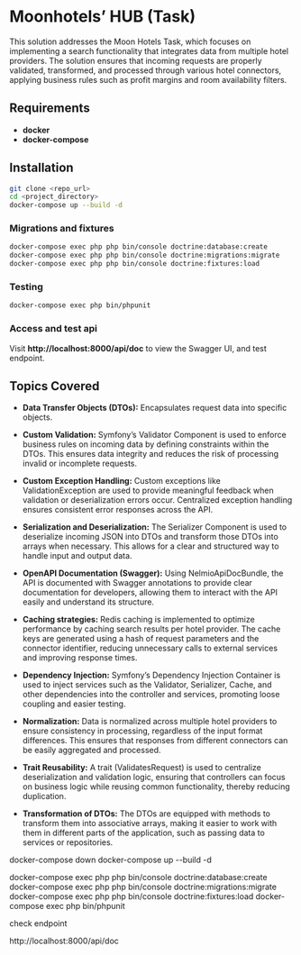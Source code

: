 # Moonhotels’ HUB (Task)

This solution addresses the Moon Hotels Task, which focuses on implementing a search functionality that integrates data from multiple hotel providers. The solution ensures that incoming requests are properly validated, transformed, and processed through various hotel connectors, applying business rules such as profit margins and room availability filters.


## Requirements

* **docker**
* **docker-compose**

## Installation

```bash
git clone <repo_url>
cd <project_directory>
docker-compose up --build -d
```

### Migrations and fixtures
```bash
docker-compose exec php php bin/console doctrine:database:create
docker-compose exec php php bin/console doctrine:migrations:migrate
docker-compose exec php php bin/console doctrine:fixtures:load
```


### Testing

```bash
docker-compose exec php bin/phpunit
```

### Access and test api

Visit **http://localhost:8000/api/doc** to view the Swagger UI, and test endpoint.


## Topics Covered

* **Data Transfer Objects (DTOs):** Encapsulates request data into specific objects.

* **Custom Validation:** Symfony’s Validator Component is used to enforce business rules on incoming data by defining constraints within the DTOs. This ensures data integrity and reduces the risk of processing invalid or incomplete requests.

* **Custom Exception Handling:** Custom exceptions like ValidationException are used to provide meaningful feedback when validation or deserialization errors occur. Centralized exception handling ensures consistent error responses across the API.

* **Serialization and Deserialization:** The Serializer Component is used to deserialize incoming JSON into DTOs and transform those DTOs into arrays when necessary. This allows for a clear and structured way to handle input and output data.

* **OpenAPI Documentation (Swagger):** Using NelmioApiDocBundle, the API is documented with Swagger annotations to provide clear documentation for developers, allowing them to interact with the API easily and understand its structure.

* **Caching strategies:** Redis caching is implemented to optimize performance by caching search results per hotel provider. The cache keys are generated using a hash of request parameters and the connector identifier, reducing unnecessary calls to external services and improving response times.


* **Dependency Injection:** Symfony’s Dependency Injection Container is used to inject services such as the Validator, Serializer, Cache, and other dependencies into the controller and services, promoting loose coupling and easier testing.


* **Normalization:** Data is normalized across multiple hotel providers to ensure consistency in processing, regardless of the input format differences. This ensures that responses from different connectors can be easily aggregated and processed.

* **Trait Reusability:** A trait (ValidatesRequest) is used to centralize deserialization and validation logic, ensuring that controllers can focus on business logic while reusing common functionality, thereby reducing duplication.

* **Transformation of DTOs:** The DTOs are equipped with methods to transform them into associative arrays, making it easier to work with them in different parts of the application, such as passing data to services or repositories.



docker-compose down
docker-compose up --build -d

docker-compose exec php php bin/console doctrine:database:create
docker-compose exec php php bin/console doctrine:migrations:migrate
docker-compose exec php php bin/console doctrine:fixtures:load
docker-compose exec php bin/phpunit


check endpoint

http://localhost:8000/api/doc